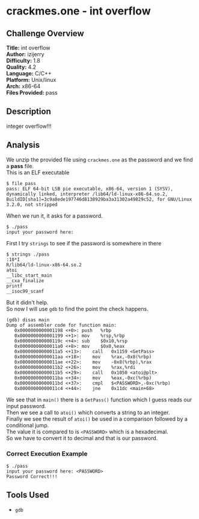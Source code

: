 # crackmes.one - int overflow

## Challenge Overview
**Title:** int overflow  
**Author:** izijerry  
**Difficulty:** 1.8  
**Quality:** 4.2  
**Language:** C/C++  
**Platform:** Unix/linux  
**Arch:** x86-64  
**Files Provided:** pass  

## Description
integer overflow!!!

## Analysis
We unzip the provided file using `crackmes.one` as the password and we find a **pass** file.  
This is an ELF executable
```
$ file pass                        
pass: ELF 64-bit LSB pie executable, x86-64, version 1 (SYSV), dynamically linked, interpreter /lib64/ld-linux-x86-64.so.2, BuildID[sha1]=3c9a8ede197746d8138929ba3a31302a49829c52, for GNU/Linux 3.2.0, not stripped
```

When we run it, it asks for a password.
```
$ ./pass                             
input your password here: 
```

First I try `strings` to see if the password is somewhere in there
```
$ strings ./pass                      
:10*I
R/lib64/ld-linux-x86-64.so.2
atoi
__libc_start_main
__cxa_finalize
printf
__isoc99_scanf
```

But it didn't help.  
So now I will use `gdb` to find the point the check happens.
```
(gdb) disas main
Dump of assembler code for function main:
   0x0000000000001198 <+0>:	push   %rbp
   0x0000000000001199 <+1>:	mov    %rsp,%rbp
   0x000000000000119c <+4>:	sub    $0x10,%rsp
   0x00000000000011a0 <+8>:	mov    $0x0,%eax
   0x00000000000011a5 <+13>:	call   0x1159 <GetPass>
   0x00000000000011aa <+18>:	mov    %rax,-0x8(%rbp)
   0x00000000000011ae <+22>:	mov    -0x8(%rbp),%rax
   0x00000000000011b2 <+26>:	mov    %rax,%rdi
   0x00000000000011b5 <+29>:	call   0x1050 <atoi@plt>
   0x00000000000011ba <+34>:	mov    %eax,-0xc(%rbp)
   0x00000000000011bd <+37>:	cmpl   $<PASSWORD>,-0xc(%rbp)
   0x00000000000011c4 <+44>:	jne    0x11dc <main+68>
```

We see that in `main()` there is a `GetPass()` function which I guess reads our input password.  
Then we see a call to `atoi()` which converts a string to an integer.  
Finally we see the result of `atoi()` be used in a comparison followed by a conditional jump.  
The value it is compared to is `<PASSWORD>` which is a hexadecimal.  
So we have to convert it to decimal and that is our password.

### Correct Execution Example
```
$ ./pass
input your password here: <PASSWORD>
Password Correct!!!
```

## Tools Used
- `gdb`